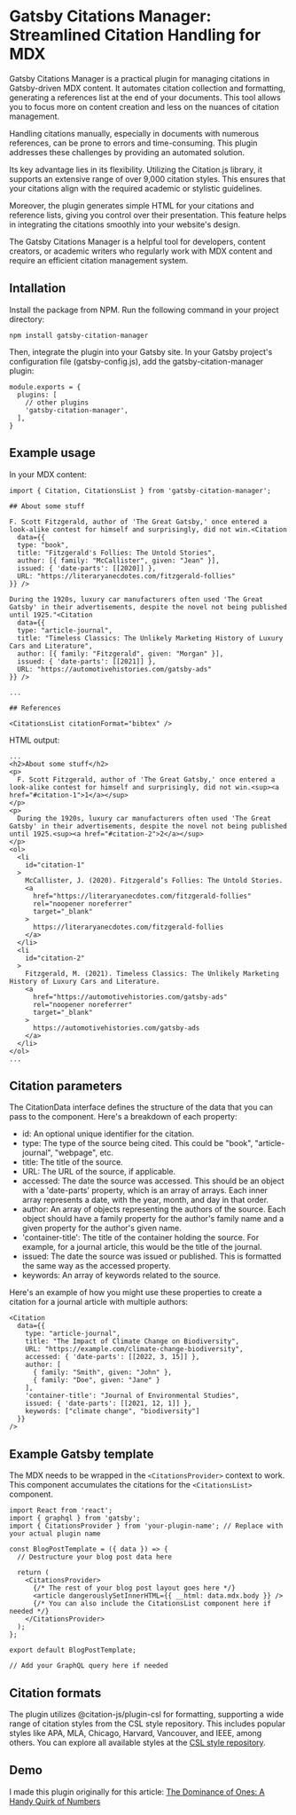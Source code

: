 # Gatsby Citations Manager: Streamlined Citation Handling for MDX

Gatsby Citations Manager is a practical plugin for managing citations in Gatsby-driven MDX content. It automates citation collection and formatting, generating a references list at the end of your documents. This tool allows you to focus more on content creation and less on the nuances of citation management.

Handling citations manually, especially in documents with numerous references, can be prone to errors and time-consuming. This plugin addresses these challenges by providing an automated solution.

Its key advantage lies in its flexibility. Utilizing the Citation.js library, it supports an extensive range of over 9,000 citation styles. This ensures that your citations align with the required academic or stylistic guidelines.

Moreover, the plugin generates simple HTML for your citations and reference lists, giving you control over their presentation. This feature helps in integrating the citations smoothly into your website's design.

The Gatsby Citations Manager is a helpful tool for developers, content creators, or academic writers who regularly work with MDX content and require an efficient citation management system.

## Intallation

Install the package from NPM. Run the following command in your project directory:

    npm install gatsby-citation-manager

Then, integrate the plugin into your Gatsby site. In your Gatsby project's configuration file (gatsby-config.js), add the gatsby-citation-manager plugin:

    module.exports = {
      plugins: [
        // other plugins
        'gatsby-citation-manager',
      ],
    }

## Example usage

In your MDX content:

    import { Citation, CitationsList } from 'gatsby-citation-manager';

    ## About some stuff
    
    F. Scott Fitzgerald, author of 'The Great Gatsby,' once entered a look-alike contest for himself and surprisingly, did not win.<Citation
      data={{
      type: "book",
      title: "Fitzgerald's Follies: The Untold Stories",
      author: [{ family: "McCallister", given: "Jean" }],
      issued: { 'date-parts': [[2020]] },
      URL: "https://literaryanecdotes.com/fitzgerald-follies"
    }} />

    During the 1920s, luxury car manufacturers often used 'The Great Gatsby' in their advertisements, despite the novel not being published until 1925."<Citation
      data={{
      type: "article-journal",
      title: "Timeless Classics: The Unlikely Marketing History of Luxury Cars and Literature",
      author: [{ family: "Fitzgerald", given: "Morgan" }],
      issued: { 'date-parts': [[2021]] },
      URL: "https://automotivehistories.com/gatsby-ads"
    }} />

    ...

    ## References

    <CitationsList citationFormat="bibtex" />

HTML output:

    ...
    <h2>About some stuff</h2>
    <p>
      F. Scott Fitzgerald, author of 'The Great Gatsby,' once entered a look-alike contest for himself and surprisingly, did not win.<sup><a href="#citation-1">1</a></sup>
    </p>
    <p>
      During the 1920s, luxury car manufacturers often used 'The Great Gatsby' in their advertisements, despite the novel not being published until 1925.<sup><a href="#citation-2">2</a></sup>
    </p>
    <ol>
      <li
        id="citation-1"
      >
        McCallister, J. (2020). Fitzgerald’s Follies: The Untold Stories. 
        <a
          href="https://literaryanecdotes.com/fitzgerald-follies"
          rel="noopener noreferrer"
          target="_blank"
        >
          https://literaryanecdotes.com/fitzgerald-follies
        </a>
      </li>
      <li
        id="citation-2"
      >
        Fitzgerald, M. (2021). Timeless Classics: The Unlikely Marketing History of Luxury Cars and Literature. 
        <a
          href="https://automotivehistories.com/gatsby-ads"
          rel="noopener noreferrer"
          target="_blank"
        >
          https://automotivehistories.com/gatsby-ads
        </a>
      </li>
    </ol>
    ...

## Citation parameters

The CitationData interface defines the structure of the data that you can pass to the <Citation> component. Here's a breakdown of each property:

- id: An optional unique identifier for the citation.
- type: The type of the source being cited. This could be "book", "article-journal", "webpage", etc.
- title: The title of the source.
- URL: The URL of the source, if applicable.
- accessed: The date the source was accessed. This should be an object with a 'date-parts' property, which is an array of arrays. Each inner array represents a date, with the year, month, and day in that order.
- author: An array of objects representing the authors of the source. Each object should have a family property for the author's family name and a given property for the author's given name.
- 'container-title': The title of the container holding the source. For example, for a journal article, this would be the title of the journal.
- issued: The date the source was issued or published. This is formatted the same way as the accessed property.
- keywords: An array of keywords related to the source.

Here's an example of how you might use these properties to create a citation for a journal article with multiple authors:

    <Citation
      data={{
        type: "article-journal",
        title: "The Impact of Climate Change on Biodiversity",
        URL: "https://example.com/climate-change-biodiversity",
        accessed: { 'date-parts': [[2022, 3, 15]] },
        author: [
          { family: "Smith", given: "John" },
          { family: "Doe", given: "Jane" }
        ],
        'container-title': "Journal of Environmental Studies",
        issued: { 'date-parts': [[2021, 12, 1]] },
        keywords: ["climate change", "biodiversity"]
      }}
    />

## Example Gatsby template

The MDX needs to be wrapped in the `<CitationsProvider>` context to work.  This component accumulates the citations for the `<CitationsList>` component.

    import React from 'react';
    import { graphql } from 'gatsby';
    import { CitationsProvider } from 'your-plugin-name'; // Replace with your actual plugin name

    const BlogPostTemplate = ({ data }) => {
      // Destructure your blog post data here

      return (
        <CitationsProvider>
          {/* The rest of your blog post layout goes here */}
          <article dangerouslySetInnerHTML={{ __html: data.mdx.body }} />
          {/* You can also include the CitationsList component here if needed */}
        </CitationsProvider>
      );
    };

    export default BlogPostTemplate;

    // Add your GraphQL query here if needed

## Citation formats

The plugin utilizes @citation-js/plugin-csl for formatting, supporting a wide range of citation styles from the CSL style repository. This includes popular styles like APA, MLA, Chicago, Harvard, Vancouver, and IEEE, among others. You can explore all available styles at the [CSL style repository](https://github.com/citation-style-language/styles).

## Demo

I made this plugin originally for this article: [The Dominance of Ones: A Handy Quirk of Numbers](https://anth.us/blog/the-dominance-of-ones/)